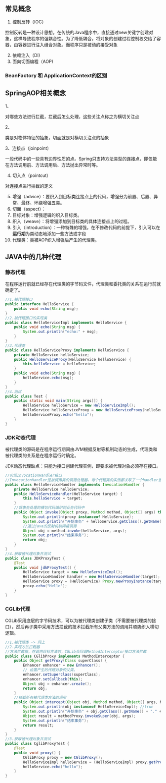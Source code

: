 ## 常见概念

1. 控制反转（IOC）

控制反转是一种设计思想。在传统的Java程序中，直接通过new关键字创建对象，这样导致程序的强耦合性。为了降低耦合，将对象的创建过程控制权交给了容器，由容器进行注入组合对象。而程序只是被动的接受对象

2. 依赖注入（DI)
3. 面向切面编程（AOP)





### BeanFactory 和 ApplicationContext的区别





## SpringAOP相关概念

1、

对哪些方法进行拦截，拦截后怎么处理，这些关注点称之为横切关注点

2、

类是对物体特征的抽象，切面就是对横切关注点的抽象

3、连接点（joinpoint）

一段代码中的一些具有边界性质的点。Spring只支持方法类型的连接点，即仅能在方法调用前、方法调用后、方法抛出异常时等。

4. 切入点（pointcut）

对连接点进行拦截的定义

5. 增强（advice）：要织入到目标类连接点上的代码，增强分为前置、后置、异常、最终、环绕增强五类。
6. 切面（aspect）：
7. 目标对象：增强逻辑的织入目标类。
8. 织入（weave）：将增强添加到目标类的具体连接点上的过程。
9. 引入（introduction）：一种特殊的增强，在不修改代码的前提下，引入可以在**运行期**为类动态地添加一些方法或字段
10. 代理类：类被AOP织入增强后产生的代理类。





## JAVA中的几种代理

### 静态代理

在程序运行前就已经存在代理类的字节码文件，代理类和委托类的关系在运行前就确定了。

```java
//1.被代理接口
public interface HelloService {
    public void echo(String msg);
}
//2.被代理接口的实现类
public class HelloServiceImpl implements HelloService {
    public void echo(String msg) {
        System.out.println("echo:" + msg);
    }
}
//3.代理类
public class HelloServiceProxy implements HelloService {
    private HelloService helloService;
    public HelloServiceProxy(HelloService helloService) {
        this.helloService = helloService;
    }
    public void echo(String msg) {
        helloService.echo(msg);
    }
}
//4.测试
public class Test {
    public static void main(String args[]) {
        HelloService helloService = new HelloServiceImpl();
        HelloService helloServiceProxy = new HelloServiceProxy(helloService);
        helloServiceProxy.echo("hello");
    }
}
```

### JDK动态代理
被代理类的源码是在程序运行期间由JVM根据反射等机制动态的生成，代理类和被代理类的关系是在程序运行时确定。

JDK动态代理缺点：只能为接口创建代理实例，即要求被代理对象必须存在接口。

```java
//实现InvocationHandler接口
//InvocationHandler是被调用类的调用处理器，每个代理类的实例都关联了一个handler当我们通过代理对象调用一个方法的时候，这个方法的调用就会被转发为由InvocationHandler这个接口的 invoke 方法来进行调用。
public class HelloServiceHandler implements InvocationHandler {
    private HelloService helloService;
    public HelloServiceHandler(HelloService target) {
        this.helloService = target;
    }
    //将事务处理的横切代码编织到业务代码中
    public Object invoke(Object proxy, Method method, Object[] args) throws Throwable {
        System.out.println(proxy instanceof HelloService);
        System.out.println("开始事务" + helloService.getClass().getName() + "." + method.getName());
        //通过java的反射机制间接调用
        Object obj = method.invoke(helloService, args);
        System.out.println("结束事务");
        return obj;
    }
}
//4.获取被代理对象并测试
public class JDKProxyTest {
    @Test
    public void jdkProxyTest() {
        HelloService target = new HelloServiceImpl();
        HelloServiceHandler handler = new HelloServiceHandler(target);
        HelloService proxy = (HelloService) Proxy.newProxyInstance(target.getClass().getClassLoader(), target.getClass().getInterfaces(), handler);
        proxy.echo("Hello");
    }
}
```
### CGLib代理
CGLib采用底层的字节码技术，可以为被代理类创建子类（不需要被代理类的接口），然后再子类中采用方法拦截的技术拦截所有父类方法的调用并顺势织入横切逻辑。

```java
//1.被代理类 -> 同上
//2.实现方法拦截器
//方法拦截器，在调用目标方法时，CGLib会回调MethodInterceptor接口方法拦截
public class CGlibProxy implements MethodInterceptor {	
    public Object getProxy(Class superClass) {
        Enhancer enhancer = new Enhancer();
        // 设置产生的代理对象的父类。
        enhancer.setSuperclass(superClass);
        enhancer.setCallback(this);
        Object obj = enhancer.create();
        return obj;
    }
    //拦截所有被代理类方法的调用
    public Object intercept(Object obj, Method method, Object[] args, MethodProxy methodProxy) throws Throwable {
        System.out.println(obj instanceof HelloServiceImpl); //true
        System.out.println("开始事务" + obj.getClass().getName() + "." + method.getName());
        Object result = methodProxy.invokeSuper(obj, args);
        System.out.println("结束事务");
        return result;
    }
}
//3.获取被代理对象并测试
public class CglibProxyTest {
    @Test
    public void proxy() {
        CGlibProxy proxy = new CGlibProxy();
        HelloServiceImpl helloService = (HelloServiceImpl) proxy.getProxy(HelloServiceImpl.class);
        helloService.echo("hello");
    }
}
```